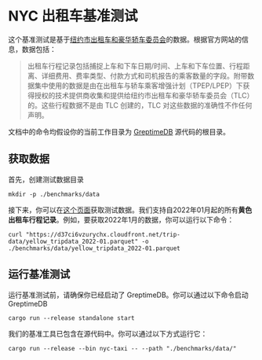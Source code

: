 # NYC 出租车基准测试

这个基准测试是基于[纽约市出租车和豪华轿车委员会](https://www.nyc.gov/site/tlc/index.page)的数据。根据官方网站的信息，数据包括：

> 出租车行程记录包括捕捉上车和下车日期/时间、上车和下车位置、行程距离、详细费用、费率类型、付款方式和司机报告的乘客数量的字段。附带数据集中使用的数据是由在出租车与轿车乘客增强计划（TPEP/LPEP）下获得授权的技术提供商收集和提供给纽约市出租车和豪华轿车委员会（TLC）的。这些行程数据不是由 TLC 创建的，TLC 对这些数据的准确性不作任何声明。

文档中的命令均假设你的当前工作目录为 [GreptimeDB](https://github.com/GreptimeTeam/greptimedb) 源代码的根目录。

## 获取数据

首先，创建测试数据目录
```shell
mkdir -p ./benchmarks/data
```

接下来，你可以在[这个页面](https://www.nyc.gov/site/tlc/about/tlc-trip-record-data.page)获取测试数据。我们支持自2022年01月起的所有**黄色出租车行程记录**。例如，要获取2022年1月的数据，你可以运行以下命令：

```shell
curl "https://d37ci6vzurychx.cloudfront.net/trip-data/yellow_tripdata_2022-01.parquet" -o ./benchmarks/data/yellow_tripdata_2022-01.parquet
```

## 运行基准测试

运行基准测试前，请确保你已经启动了 GreptimeDB。你可以通过以下命令启动 GreptimeDB

```shell
cargo run --release standalone start
```

我们的基准工具已包含在源代码中。你可以通过以下方式运行它：

```shell
cargo run --release --bin nyc-taxi -- --path "./benchmarks/data/"
```
